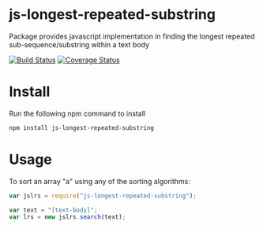 # js-longest-repeated-substring
Package provides javascript implementation in finding the longest repeated sub-sequence/substring within a text body



[![Build Status](https://travis-ci.org/cschen1205/js-longest-repeated-substring.svg?branch=master)](https://travis-ci.org/cschen1205/js-longest-repeated-substring) [![Coverage Status](https://coveralls.io/repos/github/cschen1205/js-longest-repeated-substring/badge.svg?branch=master)](https://coveralls.io/github/cschen1205/js-longest-repeated-substring?branch=master) 

# Install

Run the following npm command to install

```bash
npm install js-longest-repeated-substring
```

# Usage

To sort an array "a" using any of the sorting algorithms:

```javascript
var jslrs = require("js-longest-repeated-substring");

var text = "[text-body]";
var lrs = new jslrs.search(text);
    

```

